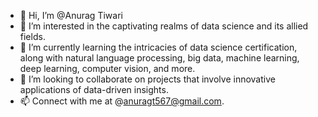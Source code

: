 - 👋 Hi, I’m @Anurag Tiwari
- 👀 I’m interested in the captivating realms of data science and its allied fields.
- 🌱 I’m currently learning the intricacies of data science certification, along with natural language processing, big data, machine learning, deep learning, computer vision, and more.
- 💞️ I’m looking to collaborate on projects that involve innovative applications of data-driven insights.
- 📫 Connect with me at @anuragt567@gmail.com.

<!---
anuragtiwari567/anuragtiwari567 is a ✨ special ✨ repository because its `README.md` (this file) appears on your GitHub profile.
You can click the Preview link to take a look at your changes.
--->
